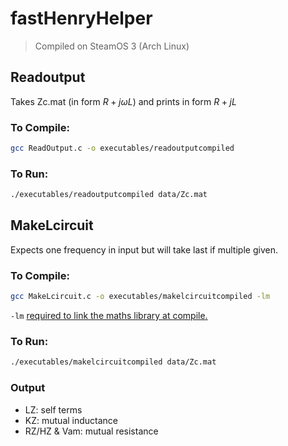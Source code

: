 # fastHenryHelper

> Compiled on SteamOS 3 (Arch Linux)

## Readoutput

Takes Zc.mat (in form $R + j\omega L$) and prints in form $R + jL$

### To Compile:

```bash
gcc ReadOutput.c -o executables/readoutputcompiled
```

### To Run:

```bash
./executables/readoutputcompiled data/Zc.mat
```


## MakeLcircuit

Expects one frequency in input but will take last if multiple given.

### To Compile:

```bash
gcc MakeLcircuit.c -o executables/makelcircuitcompiled -lm
```

`-lm` [required to link the maths library at compile.](https://stackoverflow.com/questions/10409032/why-am-i-getting-undefined-reference-to-sqrt-error-even-though-i-include-math)

### To Run:

```bash
./executables/makelcircuitcompiled data/Zc.mat
```

### Output

- LZ: self terms
- KZ: mutual inductance
- RZ/HZ & Vam: mutual resistance
